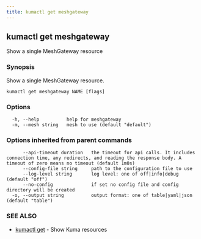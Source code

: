 ```yaml
---
title: kumactl get meshgateway
---
```

## kumactl get meshgateway

Show a single MeshGateway resource

### Synopsis

Show a single MeshGateway resource.

```
kumactl get meshgateway NAME [flags]
```

### Options

```
  -h, --help          help for meshgateway
  -m, --mesh string   mesh to use (default "default")
```

### Options inherited from parent commands

```
      --api-timeout duration   the timeout for api calls. It includes connection time, any redirects, and reading the response body. A timeout of zero means no timeout (default 1m0s)
      --config-file string     path to the configuration file to use
      --log-level string       log level: one of off|info|debug (default "off")
      --no-config              if set no config file and config directory will be created
  -o, --output string          output format: one of table|yaml|json (default "table")
```

### SEE ALSO

* [kumactl get](kumactl_get)	 - Show Kuma resources

